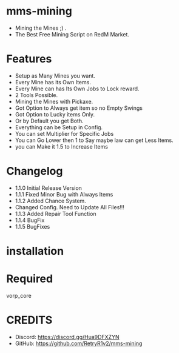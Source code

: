# mms-mining

- Mining the Mines ;) .
- The Best Free Mining Script on RedM Market.

# Features

- Setup as Many Mines you want.
- Every Mine has its Own Items.
- Every Mine can has Its Own Jobs to Lock reward.
- 2 Tools Possible. 
- Mining the Mines with Pickaxe.
- Got Option to Always get item so no Empty Swings 
- Got Option to Lucky items Only.
- Or by Default you get Both.
- Everything can be Setup in Config.
- You can set Multiplier for Specific Jobs 
- You can Go Lower then 1 to Say maybe law can get Less Items.
- you can Make it 1.5 to Increase Items 

# Changelog

- 1.1.0 Initial Release Version
- 1.1.1 Fixed Minor Bug with Always Items
- 1.1.2 Added Chance System.
- Changed Config. Need to Update All Files!!!
- 1.1.3 Added Repair Tool Function
- 1.1.4 BugFix
- 1.1.5 BugFixes

# installation 



# Required

vorp_core


# CREDITS
- Discord: https://discord.gg/Hua9DFXZYN
- GitHub: https://github.com/RetryR1v2/mms-mining
